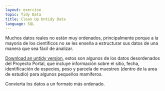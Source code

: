 ```yaml
---
layout: exercise
topic: Tidy Data
title: Clean Up Untidy Data
language: SQL
---
```

Muchos datos reales no están muy ordenados, principalmente porque a la mayoría de los científicos no se les enseña a estructurar sus datos de una manera que sea fácil de analizar.


[Download an untidy version](https://ndownloader.figshare.com/files/24469424),
estos son algunos de los datos desordenados del Proyecto Portal, que incluye información sobre el sitio, fecha, identificación de especies, peso y parcela de muestreo (dentro de la area de estudio) para algunos pequeños mamíferos.

Convierta los datos a un formato más ordenado.